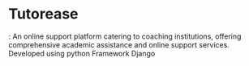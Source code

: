 # Tutorease
 : An online support platform catering to coaching institutions,  offering comprehensive academic assistance and online support  services.  Developed using python Framework Django
